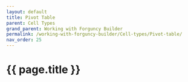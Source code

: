 ```yaml
---
layout: default
title: Pivot Table
parent: Cell Types
grand_parent: Working with Forguncy Builder
permalink: /working-with-forguncy-builder/Cell-types/Pivot-table/
nav_order: 25
---
```


# {{ page.title }}